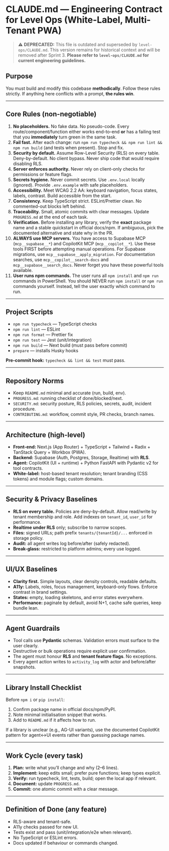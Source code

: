 # CLAUDE.md — Engineering Contract for Level Ops (White-Label, Multi-Tenant PWA)

> ⚠️ **DEPRECATED:** This file is outdated and superseded by `level-ops/CLAUDE.md`.
> This version remains for historical context and will be removed after Sprint 3.
> **Please refer to `level-ops/CLAUDE.md` for current engineering guidelines.**

## Purpose
You must build and modify this codebase **methodically**. Follow these rules strictly. If anything here conflicts with a prompt, **the rules win**.

---

## Core Rules (non-negotiable)
1) **No placeholders.** No fake data. No pseudo-code. Every route/component/function either works end-to-end **or** has a failing test that you **immediately** turn green in the same task.
2) **Fail fast.** After each change: run `npm run typecheck && npm run lint && npm run build` (and tests when present). Stop and fix.
3) **Security by default.** Assume Row-Level Security (RLS) on every table. Deny-by-default. No client bypass. Never ship code that would require disabling RLS.
4) **Server enforces authority.** Never rely on client-only checks for permissions or feature flags.
5) **Secrets hygiene.** Never commit secrets. Use `.env.local` locally (ignored). Provide `.env.example` with safe placeholders.
6) **Accessibility.** Meet WCAG 2.2 AA: keyboard navigation, focus states, labels, contrast. Build accessible from the start.
7) **Consistency.** Keep TypeScript strict. ESLint/Prettier clean. No commented-out blocks left behind.
8) **Traceability.** Small, atomic commits with clear messages. Update `PROGRESS.md` at the end of each task.
9) **Verification.** Before installing any library, verify the **exact** package name and a stable quickstart in official docs/npm. If ambiguous, pick the documented alternative and state why in the PR.
10) **ALWAYS use MCP servers.** You have access to Supabase MCP (`mcp__supabase__*`) and CopilotKit MCP (`mcp__copilot__*`). Use these tools FIRST before attempting manual operations. For Supabase migrations, use `mcp__supabase__apply_migration`. For documentation searches, use `mcp__copilot__search-docs` and `mcp__supabase__search_docs`. Never forget you have these powerful tools available.
11) **User runs npm commands.** The user runs all `npm install` and `npm run` commands in PowerShell. You should NEVER run `npm install` or `npm run` commands yourself. Instead, tell the user exactly which command to run.

---

## Project Scripts
- `npm run typecheck` — TypeScript checks
- `npm run lint` — ESLint
- `npm run format` — Prettier fix
- `npm run test` — Jest (unit/integration)
- `npm run build` — Next build (must pass before commit)
- `prepare` — installs Husky hooks

**Pre-commit hook:** `typecheck && lint && test` must pass.

---

## Repository Norms
- Keep `README.md` minimal and accurate (run, build, env).
- `PROGRESS.md`: running checklist of done/blocked/next.
- `SECURITY.md`: security posture, RLS policies, secrets, audit, incident procedure.
- `CONTRIBUTING.md`: workflow, commit style, PR checks, branch names.

---

## Architecture (high-level)
- **Front-end:** Next.js (App Router) + TypeScript + Tailwind + Radix + TanStack Query + Workbox (PWA).
- **Backend:** Supabase (Auth, Postgres, Storage, Realtime) with **RLS**.
- **Agent:** CopilotKit (UI + runtime) + Python FastAPI with Pydantic v2 for tool contracts.
- **White-label:** host-based tenant resolution; tenant branding (CSS tokens) and module flags; custom domains.

---

## Security & Privacy Baselines
- **RLS on every table.** Policies are deny-by-default. Allow read/write by tenant membership and role. Add indexes on `tenant_id`, `user_id` for performance.
- **Realtime under RLS** only; subscribe to narrow scopes.
- **Files:** signed URLs; path prefix `tenants/{tenantId}/...` enforced in storage policy.
- **Audit:** all agent writes log before/after (safely redacted).
- **Break-glass:** restricted to platform admins; every use logged.

---

## UI/UX Baselines
- **Clarity first.** Simple layouts, clear density controls, readable defaults.
- **A11y:** Labels, roles, focus management, keyboard-only flows. Enforce contrast in brand settings.
- **States:** empty, loading skeletons, and error states everywhere.
- **Performance:** paginate by default, avoid N+1, cache safe queries, keep bundle lean.

---

## Agent Guardrails
- Tool calls use **Pydantic** schemas. Validation errors must surface to the user clearly.
- Destructive or bulk operations require explicit user confirmation.
- The agent must honour **RLS** and **tenant feature flags**. No exceptions.
- Every agent action writes to `activity_log` with actor and before/after snapshots.

---

## Library Install Checklist
Before `npm i` or `pip install`:
1) Confirm package name in official docs/npm/PyPI.
2) Note minimal initialisation snippet that works.
3) Add to `README.md` if it affects how to run.

If a library is unclear (e.g., AG-UI variants), use the documented CopilotKit pattern for agent↔UI events rather than guessing package names.

---

## Work Cycle (every task)
1) **Plan:** write what you’ll change and why (2–6 lines).
2) **Implement:** keep edits small; prefer pure functions; keep types explicit.
3) **Verify:** run typecheck, lint, tests, build; open the local app if relevant.
4) **Document:** update `PROGRESS.md`.
5) **Commit:** one atomic commit with a clear message.

---

## Definition of Done (any feature)
- RLS-aware and tenant-safe.
- A11y checks passed for new UI.
- Tests exist and pass (unit/integration/e2e when relevant).
- No TypeScript or ESLint errors.
- Docs updated if behaviour or commands changed.

